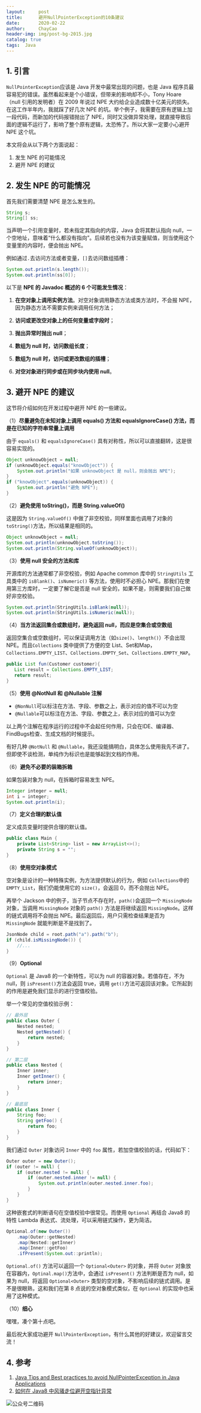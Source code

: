 ```yaml
---
layout:     post
title:      避开NullPointerException的10条建议
date:       2020-02-22
author:     ChayCao
header-img: img/post-bg-2015.jpg 
catalog: true
tags:  Java
---
```



## 1. 引言

`NullPointerException`应该是 Java 开发中最常出现的问题，也是 Java 程序员最容易犯的错误。虽然看起来是个小错误，但带来的影响却不小，Tony Hoare（null 引用的发明者）在 2009 年说过 NPE 大约给企业造成数十亿美元的损失。在这工作半年内，我就踩了好几次 NPE 的坑。举个例子，我需要在原有逻辑上加一段代码，而新加的代码报错抛出了 NPE，同时又没做异常处理，就直接导致后面的逻辑不运行了，影响了整个原有逻辑，太恐怖了。所以大家一定要小心避开 NPE 这个坑。

本文将会从以下两个方面说起：

1. 发生 NPE 的可能情况
2. 避开 NPE 的建议



## 2. 发生 NPE 的可能情况

首先我们需要清楚 NPE 是怎么发生的。

```java
String s;
String[] ss;
```

当声明一个引用变量时，若未指定其指向的内容，Java 会将其默认指向 null，一个空地址，意味着“什么都没有指向”。后续若也没有为该变量赋值，则当使用这个变量里的内容时，便会抛出 NPE。

例如通过`.`去访问方法或者变量，`[]`去访问数组插槽：

```java
System.out.println(s.length());
System.out.println(ss[0]);
```

以下是 **NPE 的 Javadoc 概述的 6 个可能发生情况**：

1. **在空对象上调用实例方法**。对空对象调用静态方法或类方法时，不会报 NPE，因为静态方法不需要实例来调用任何方法；

2. **访问或更改空对象上的任何变量或字段时**；
3. **抛出异常时抛出 null**；
4. **数组为 null 时，访问数组长度**；
5. **数组为 null 时，访问或更改数组的插槽**；
6. **对空对象进行同步或在同步块内使用 null**。



## 3. 避开 NPE 的建议

这节将介绍如何在开发过程中避开 NPE 的一些建议。

（1）**尽量避免在未知对象上调用 equals() 方法和 equalsIgnoreCase() 方法，而是在已知的字符串常量上调用**

由于 `equals()` 和 `equalsIgnoreCase()` 具有对称性，所以可以直接翻转，这是很容易实现的。

```java
Object unknowObject = null;
if (unknowObject.equals("knowObject")) {
    System.out.println("如果 unknowObject 是 null，则会抛出 NPE");
}
if ("knowObject".equals(unknowObject)) {
    System.out.println("避免 NPE");
}
```



（2）**避免使用 toString()，而是 String.valueOf()**

这是因为 `String.valueOf()` 中做了非空校验，同样里面也调用了对象的 `toString()`方法，所以结果是相同的。

```java
Object unknowObject = null;
System.out.println(unknowObject.toString());
System.out.println(String.valueOf(unknowObject));
```



（3）**使用 null 安全的方法和库**

开源库的方法通常都了非空校验，例如 Apache common 库中的 `StringUtils` 工具类中的 `isBlank()`、`isNumeric()` 等方法，使用时不必担心 NPE。那我们在使用第三方库时，一定要了解它是否是 null 安全的，如果不是，则需要我们自己做好非空校验。

```java
System.out.println(StringUtils.isBlank(null));
System.out.println(StringUtils.isNumeric(null));
```



（4）**当方法返回集合或数组时，避免返回 null，而应是空集合或空数组**

返回空集合或空数组时，可以保证调用方法（如`size()`、`length()`）不会出现 NPE。而且`Collections` 类中提供了方便的空 List、Set和Map，`Collections.EMPTY_LIST`、`Collections.EMPTY_Set`、`Collections.EMPTY_MAP`。

```java
public List fun(Customer customer){
   List result = Collections.EMPTY_LIST;
   return result;
}
```



（5）**使用 @NotNull 和 @Nullable 注解**

- `@NonNull`可以标注在方法、字段、参数之上，表示对应的值不可以为空
- `@Nullable`可以标注在方法、字段、参数之上，表示对应的值可以为空

以上两个注解在程序运行的过程中不会起任何作用，只会在IDE、编译器、FindBugs检查、生成文档的时候提示。

有好几种 `@NotNull` 和 `@Nullable`，我还没能搞明白，具体怎么使用我先不讲了。但即使不谈检测，单纯作为标识也是能够起到文档的作用。



（6）**避免不必要的装箱拆箱**

如果包装对象为 null，在拆箱时容易发生 NPE。

```java
Integer integer = null;
int i = integer;
System.out.println(i);
```



（7）**定义合理的默认值**

定义成员变量时提供合理的默认值。

```java
public class Main {
    private List<String> list = new ArrayList<>();
    private String s = "";
}
```



（8）**使用空对象模式**

空对象是设计的一种特殊实例，为方法提供默认的行为，例如 `Collections`中的 `EMPTY_List`，我们仍能使用它的 `size()`，会返回 0，而不会抛出 NPE。

再举个 Jackson 中的例子，当子节点不存在时，`path()`会返回一个 `MissingNode` 对象，当调用 `MissingNode` 对象的 `path()` 方法是将继续返回 `MissingNode`。这样的链式调用将不会抛出 NPE。最后返回后，用户只需检查结果是否为 `MissingNode` 就能判断是不是找到了。

```java
JsonNode child = root.path("a").path("b");
if (child.isMissingNode()) {
    //...
}
```



（9）**Optional**

`Optional` 是 Java8 的一个新特性，可以为 null 的容器对象。若值存在，不为 null，则 `isPresent()`方法会返回 true，调用 `get()`方法可返回该对象。它所起到的作用是避免我们显示的进行空值校验。

举一个常见的空值校验示例：

```java
// 最外层
public class Outer {
    Nested nested;
    Nested getNested() {
        return nested;
    }
}
```

```java
// 第二层
public class Nested {
    Inner inner;
    Inner getInner() {
        return inner;
    }
}
```

```java
// 最底层
public class Inner {
    String foo;
    String getFoo() {
        return foo;
    }
}
```

我们通过 `Outer` 对象访问 `Inner` 中的 `foo` 属性，若加空值校验的话，代码如下：

```java
Outer outer = new Outer();
if (outer != null) {
    if (outer.nested != null) {
        if (outer.nested.inner != null) {
            System.out.println(outer.nested.inner.foo);
        }
    }
}
```

这种嵌套式的判断语句在空值校验中很常见。而使用 `Optional` 再结合 Java8 的特性 Lambda 表达式、流处理，可以采用链式操作，更为简洁。

```java
Optional.of(new Outer())
    .map(Outer::getNested)
    .map(Nested::getInner)
    .map(Inner::getFoo)
    .ifPresent(System.out::println);
```

`Optional.of()` 方法可以返回一个 `Optional<Outer>` 的对象，并将 `Outer` 对象放在容器内，`Optinal.map()`方法中，会通过 `isPresent()` 方法判断是否为 null，如果为 null，将返回 `Optional<Outer>` 类型的空对象，不影响后续的链式调用。是不是很眼熟，这和我们在第 8 点说的空对象模式类似，在 `Optional` 的实现中也采用了这种模式。



（10）**细心**

嘿嘿，凑个第十点吧。

最后祝大家成功避开 `NullPointerException`，有什么其他的好建议，欢迎留言交流！



## 4. 参考

1. [Java Tips and Best practices to avoid NullPointerException in Java Applications](https://javarevisited.blogspot.com/2013/05/ava-tips-and-best-practices-to-avoid-nullpointerexception-program-application.html )
2. [如何在 Java8 中风骚走位避开空指针异常](<https://juejin.im/post/5c41d8ae6fb9a049a42f575b#comment>)


![公众号二维码](http://i2.tiimg.com/717558/a410997819862ca9.png)

